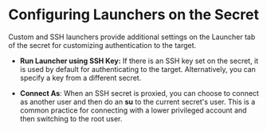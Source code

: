 [title]: # (Configuring Launchers on the Secret)
[tags]: # (Launcher)
[priority]: # (1000)

# Configuring Launchers on the Secret

Custom and SSH launchers provide additional settings on the Launcher tab of the secret for customizing authentication to the target.

- **Run Launcher using SSH Key:** If there is an SSH key set on the secret, it is used by default for authenticating to the target. Alternatively, you can specify a key from a different secret.

- **Connect As**: When an SSH secret is proxied, you can choose to connect as another user and then do an **su** to the current secret's user. This is a common practice for connecting with a lower privileged account and then switching to the root user.
